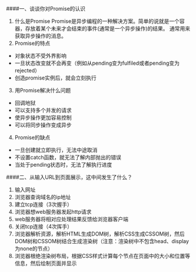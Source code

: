 ####一、谈谈你对Promise的认识
1. 什么是Promise
Promise是异步编程的一种解决方案。简单的说就是一个容器，存放着某个未来才会结束的事件(通常是一个异步操作)的结果。
通常用来获取异步操作的消息。
2. Promise的特点
 - 对象状态不受外界影响
 - 一旦状态改变就不会再变（例如从pending变为fulfiled或者pending变为rejected）
 - 创造promise实例后，就会立刻执行
3. 用Promise解决什么问题
 - 回调地狱
 - 可以支持多个并发的请求
 - 使异步操作更加容易控制
 - 可以将同步操作变成异步
4. Promise的缺点
 - 一旦创建就立即执行，无法中途取消
 - 不设置catch函数，就无法了解内部抛出的错误
 - 当处于pending状态时，无法了解执行进度

####二、从输入URL到页面展示，这中间发生了什么？
1. 输入网址
2. 浏览器查询域名的ip地址
3. 建立tcp连接（3次握手）
4. 浏览器想web服务器发起http请求
5. web服务器将相对应处理结果反馈给浏览器客户端
6. 关闭tcp连接（4次挥手）
7. 浏览器解析资源，解析HTML生成DOM树，解析CSS生成CSSOM树，然后DOM树和CSSOM树结合生成渲染树（注意：渲染树中不包含head、display为none的节点）
8. 浏览器根绝渲染树布局，根据CSS样式计算每个节点在页面中的大小和位置等信息，然后绘制页面并显示